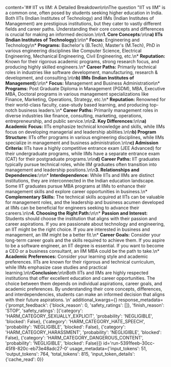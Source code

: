 content='## IIT vs IIM: A Detailed Breakdown\n\nThe question "IIT vs IIM" is a common one, often posed by students seeking higher education in India. Both IITs (Indian Institutes of Technology) and IIMs (Indian Institutes of Management) are prestigious institutions, but they cater to vastly different fields and career paths. Understanding their core concepts and differences is crucial for making an informed decision.\n\n**1. Core Concepts:**\n\n**a) IITs (Indian Institutes of Technology):**\n\n* **Focus:** Engineering and Technology\n* **Programs:** Bachelor\'s (B.Tech), Master\'s (M.Tech), PhD in various engineering disciplines like Computer Science, Electrical Engineering, Mechanical Engineering, Civil Engineering, etc.\n* **Reputation:** Known for their rigorous academic programs, strong research focus, and producing highly skilled engineers.\n* **Career Paths:** Primarily technical roles in industries like software development, manufacturing, research & development, and consulting.\n\n**b) IIMs (Indian Institutes of Management):**\n\n* **Focus:** Management and Business Administration\n* **Programs:** Post Graduate Diploma in Management (PGDM), MBA, Executive MBA, Doctoral programs in various management specializations like Finance, Marketing, Operations, Strategy, etc.\n* **Reputation:** Renowned for their world-class faculty, case-study based learning, and producing top-notch business leaders.\n* **Career Paths:** Primarily management roles in diverse industries like finance, consulting, marketing, operations, entrepreneurship, and public service.\n\n**2. Key Differences:**\n\n**a) Academic Focus:** IITs emphasize technical knowledge and skills, while IIMs focus on developing managerial and leadership abilities.\n\n**b) Program Structure:** IITs offer programs in various engineering disciplines, while IIMs specialize in management and business administration.\n\n**c) Admission Criteria:** IITs have a highly competitive entrance exam (JEE Advanced) for their undergraduate programs, while IIMs have a separate entrance exam (CAT) for their postgraduate programs.\n\n**d) Career Paths:** IIT graduates typically pursue technical roles, while IIM graduates often transition into management and leadership positions.\n\n**3. Relationships and Dependencies:**\n\n* **Interdependence:** While IITs and IIMs are distinct institutions, they are interconnected in the Indian education landscape. Some IIT graduates pursue MBA programs at IIMs to enhance their management skills and explore career opportunities in business.\n* **Complementary Skills:** The technical skills acquired at IITs can be valuable for management roles, and the leadership and business acumen developed at IIMs can be beneficial for engineers seeking to advance their careers.\n\n**4. Choosing the Right Path:**\n\n* **Passion and Interest:** Students should choose the institution that aligns with their passion and career aspirations. If you are passionate about technology and engineering, an IIT might be the right choice. If you are interested in business and management, an IIM might be a better fit.\n* **Career Goals:** Consider your long-term career goals and the skills required to achieve them. If you aspire to be a software engineer, an IIT degree is essential. If you want to become a CEO or a business consultant, an IIM MBA could be the path to take.\n* **Academic Preferences:** Consider your learning style and academic preferences. IITs are known for their rigorous and technical curriculum, while IIMs emphasize case studies and practical learning.\n\n**Conclusion:**\n\nBoth IITs and IIMs are highly respected institutions that offer excellent education and career opportunities. The choice between them depends on individual aspirations, career goals, and academic preferences. By understanding their core concepts, differences, and interdependencies, students can make an informed decision that aligns with their future aspirations. \n' additional_kwargs={} response_metadata={'prompt_feedback': {'block_reason': 0, 'safety_ratings': []}, 'finish_reason': 'STOP', 'safety_ratings': [{'category': 'HARM_CATEGORY_SEXUALLY_EXPLICIT', 'probability': 'NEGLIGIBLE', 'blocked': False}, {'category': 'HARM_CATEGORY_HATE_SPEECH', 'probability': 'NEGLIGIBLE', 'blocked': False}, {'category': 'HARM_CATEGORY_HARASSMENT', 'probability': 'NEGLIGIBLE', 'blocked': False}, {'category': 'HARM_CATEGORY_DANGEROUS_CONTENT', 'probability': 'NEGLIGIBLE', 'blocked': False}]} id='run-5391feeb-30cc-45f8-820c-eb73e48adc27-0' usage_metadata={'input_tokens': 51, 'output_tokens': 764, 'total_tokens': 815, 'input_token_details': {'cache_read': 0}}